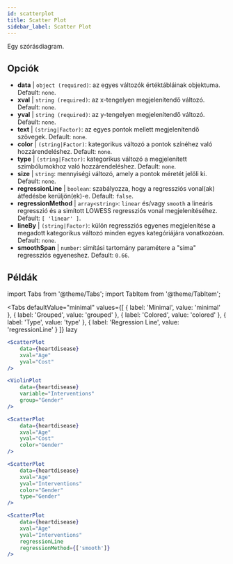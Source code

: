 ```yaml
---
id: scatterplot
title: Scatter Plot
sidebar_label: Scatter Plot
---
```


Egy szórásdiagram.

## Opciók

* __data__ | `object (required)`: az egyes változók értéktábláinak objektuma. Default: `none`.
* __xval__ | `string (required)`: az x-tengelyen megjelenítendő változó. Default: `none`.
* __yval__ | `string (required)`: az y-tengelyen megjelenítendő változó. Default: `none`.
* __text__ | `(string|Factor)`: az egyes pontok mellett megjelenítendő szövegek. Default: `none`.
* __color__ | `(string|Factor)`: kategorikus változó a pontok színéhez való hozzárendeléshez. Default: `none`.
* __type__ | `(string|Factor)`: kategorikus változó a megjelenített szimbólumokhoz való hozzárendeléshez. Default: `none`.
* __size__ | `string`: mennyiségi változó, amely a pontok méretét jelöli ki. Default: `none`.
* __regressionLine__ | `boolean`: szabályozza, hogy a regressziós vonal(ak) átfedésbe kerüljön(ek)-e. Default: `false`.
* __regressionMethod__ | `array<string>`: `linear` és/vagy `smooth` a lineáris regresszió és a simított LOWESS regressziós vonal megjelenítéséhez. Default: `[
  'linear'
]`.
* __lineBy__ | `(string|Factor)`: külön regressziós egyenes megjelenítése a megadott kategorikus változó minden egyes kategóriájára vonatkozóan. Default: `none`.
* __smoothSpan__ | `number`: simítási tartomány paramétere a "sima" regressziós egyeneshez. Default: `0.66`.


## Példák

import Tabs from '@theme/Tabs';
import TabItem from '@theme/TabItem';

<Tabs
    defaultValue="minimal"
    values={[
        { label: 'Minimal', value: 'minimal' },
        { label: 'Grouped', value: 'grouped' },
        { label: 'Colored', value: 'colored' },
        { label: 'Type', value: 'type' },
        { label: 'Regression Line', value: 'regressionLine' }
    ]}
    lazy
>

<TabItem value="minimal">

```jsx live
<ScatterPlot 
    data={heartdisease} 
    xval="Age"
    yval="Cost"
/>
```

</TabItem>


<TabItem value="grouped">

```jsx live
<ViolinPlot 
    data={heartdisease} 
    variable="Interventions"
    group="Gender"
/>
```

</TabItem>

<TabItem value="colored">

```jsx live
<ScatterPlot 
    data={heartdisease} 
    xval="Age"
    yval="Cost"
    color="Gender"
/>
```
</TabItem>

<TabItem value="type">

```jsx live
<ScatterPlot 
    data={heartdisease} 
    xval="Age"
    yval="Interventions"
    color="Gender"
    type="Gender"
/>
```

</TabItem>

<TabItem value="regressionLine">

```jsx live
<ScatterPlot 
    data={heartdisease} 
    xval="Age"
    yval="Interventions"
    regressionLine
    regressionMethod={['smooth']}
/>
```
</TabItem>

</Tabs>
